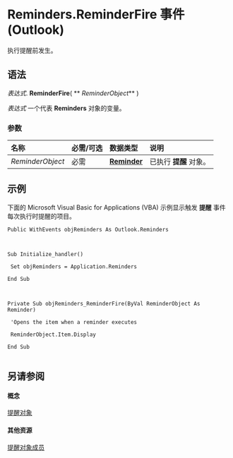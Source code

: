 
# Reminders.ReminderFire 事件 (Outlook)

执行提醒前发生。


## 语法

 _表达式_. **ReminderFire**( ** _ReminderObject_** )

 _表达式_ 一个代表 **Reminders** 对象的变量。


### 参数



|**名称**|**必需/可选**|**数据类型**|**说明**|
|:-----|:-----|:-----|:-----|
| _ReminderObject_|必需|**[Reminder](b7364e48-51bc-b360-2154-e85e7779ece4.md)**|已执行 **提醒** 对象。|

## 示例

下面的 Microsoft Visual Basic for Applications (VBA) 示例显示触发 **提醒** 事件每次执行时提醒的项目。


```
Public WithEvents objReminders As Outlook.Reminders 
 
 
 
Sub Initialize_handler() 
 
 Set objReminders = Application.Reminders 
 
End Sub 
 
 
 
Private Sub objReminders_ReminderFire(ByVal ReminderObject As Reminder) 
 
 'Opens the item when a reminder executes 
 
 ReminderObject.Item.Display 
 
End Sub 
 

```


## 另请参阅


#### 概念


[提醒对象](66b94251-7fe4-886b-7c29-7feac4440dee.md)
#### 其他资源


[提醒对象成员](f430b84a-2a9f-f7c1-b041-89a3d00deab6.md)